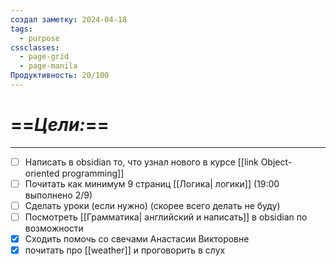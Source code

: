 ```yaml
---
создал заметку: 2024-04-18
tags:
  - purpose
cssclasses:
  - page-grid
  - page-manila
Продуктивность: 20/100
---
```

# ==***Цели:***==

---
- [ ] Написать в obsidian то, что узнал нового в курсе [[link Object-oriented programming]]
- [ ] Почитать как минимум 9 страниц [[Логика| логики]] (19:00 выполнено 2/9)
- [ ] Сделать уроки (если нужно) (скорее всего делать не буду)
- [ ] Посмотреть [[Грамматика| английский и написать]] в obsidian по возможности
- [x] Сходить помочь со свечами Анастасии Викторовне
- [x] почитать про [[weather]] и проговорить в слух
